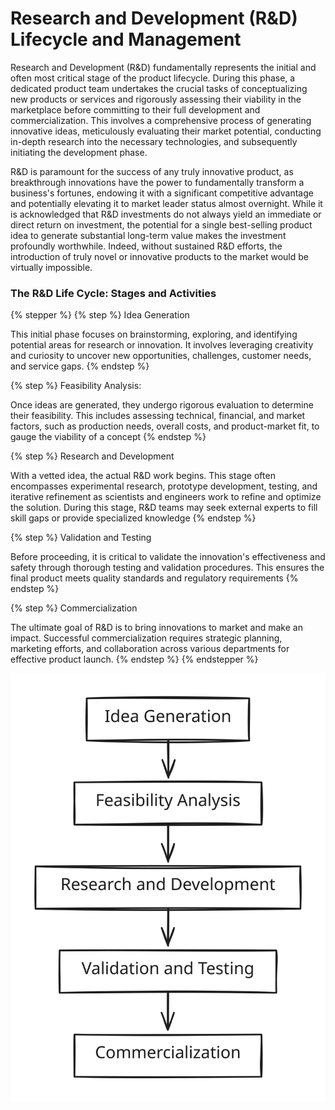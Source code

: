# Research and Development (R\&D) Lifecycle and Management

Research and Development (R\&D) fundamentally represents the initial and often most critical stage of the product lifecycle. During this phase, a dedicated product team undertakes the crucial tasks of conceptualizing new products or services and rigorously assessing their viability in the marketplace before committing to their full development and commercialization. This involves a comprehensive process of generating innovative ideas, meticulously evaluating their market potential, conducting in-depth research into the necessary technologies, and subsequently initiating the development phase.

R\&D is paramount for the success of any truly innovative product, as breakthrough innovations have the power to fundamentally transform a business's fortunes, endowing it with a significant competitive advantage and potentially elevating it to market leader status almost overnight. While it is acknowledged that R\&D investments do not always yield an immediate or direct return on investment, the potential for a single best-selling product idea to generate substantial long-term value makes the investment profoundly worthwhile. Indeed, without sustained R\&D efforts, the introduction of truly novel or innovative products to the market would be virtually impossible.

### The R\&D Life Cycle: Stages and Activities

{% stepper %}
{% step %}
Idea Generation

This initial phase focuses on brainstorming, exploring, and identifying potential areas for research or innovation. It involves leveraging creativity and curiosity to uncover new opportunities, challenges, customer needs, and service gaps.
{% endstep %}

{% step %}
Feasibility Analysis:

Once ideas are generated, they undergo rigorous evaluation to determine their feasibility. This includes assessing technical, financial, and market factors, such as production needs, overall costs, and product-market fit, to gauge the viability of a concept
{% endstep %}

{% step %}
Research and Development

&#x20;With a vetted idea, the actual R\&D work begins. This stage often encompasses experimental research, prototype development, testing, and iterative refinement as scientists and engineers work to refine and optimize the solution. During this stage, R\&D teams may seek external experts to fill skill gaps or provide specialized knowledge
{% endstep %}

{% step %}
Validation and Testing

Before proceeding, it is critical to validate the innovation's effectiveness and safety through thorough testing and validation procedures. This ensures the final product meets quality standards and regulatory requirements
{% endstep %}

{% step %}
Commercialization

The ultimate goal of R\&D is to bring innovations to market and make an impact. Successful commercialization requires strategic planning, marketing efforts, and collaboration across various departments for effective product launch.
{% endstep %}
{% endstepper %}

<img src="../../.gitbook/assets/file.excalidraw (2).svg" alt="" class="gitbook-drawing">

